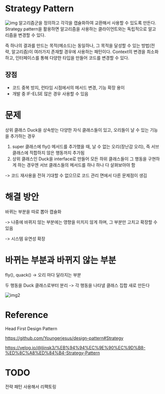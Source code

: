 # Strategy Pattern
![img](http://wiki.hash.kr/images/0/08/%EC%A0%84%EB%9E%B5%ED%8C%A8%ED%84%B4%EC%BB%AC%EB%A0%88%EB%B3%B4%EB%A0%88%EC%9D%B4%EC%85%98.PNG)
알고리즘군을 정의하고 각각을 캡슐화하여 교환해서 사용할 수 있도록 만든다. Strategy pattern을 활용하면 알고리즘을 사용하는 클라이언트와는 독립적으로 알고리즘을 변경할 수 있다.


즉 하나의 결과를 만드는 목적(메소드)는 동일하나, 그 목적을 달성할 수 있는 방법(전략, 알고리즘)이 여러가지 존재할 경우에 사용하는 패턴이다. 
Context의 변경을 최소화하고, 인터페이스를 통해 다양한 타입을 만들어 코드를 변경할 수 있다.
## 장점
- 코드 중복 방지, 런타임 시점에서의 메서드 변경, 기능 확장 용이
- 개발 중 IF-ELSE 많은 경우 사용할 수 있음

# 문제
상위 클래스 Duck을 상속받는 다양한 자식 클래스들이 있고, 오리들이 날 수 있는 기능을 추가하는 경우
1. super 클래스에 fly() 메서드를 추가했을 때, 날 수 없는 오리(장난감 오리), 즉 서브클래스에 적합하지 않은 행동까지 추가됨
2. 상위 클래스인 Duck을 interface로 만들어 모든 하위 클래스들이 그 행동을 구현하게 하는 경우엔 서브 클래스들의 메서드를 하나 하나 다 살펴보아야 함

-> 코드 재사용을 전혀 기대할 수 없으므로 코드 관리 면에서 다른 문제점이 생김

# 해결 방안
바뀌는 부분을 따로 뽑아 캡슐화

-> 나중에 바뀌지 않는 부분에는 영향을 미치지 않게 하며, 그 부분만 고치고 확장할 수 있음

-> 시스템 유연성 확장

# 바뀌는 부분과 바뀌지 않는 부분

fly(), quack() -> 오리 마다 달라지는 부분 

두 행동을 Duck 클래스로부터 분리 -> 각 행동을 나타낼 클래스 집합 새로 만든다 

![img2](https://snowdeer.github.io/assets/design-pattern-headfirst/strategy-1024x520.png)

# Reference
Head First Design Pattern

https://github.com/Youngerjesus/design-pattern#Strategy

https://velog.io/@ljinsk3/%EB%94%94%EC%9E%90%EC%9D%B8-%ED%8C%A8%ED%84%B4-Strategy-Pattern

# TODO 
전략 패턴 사용해서 리팩토링 
